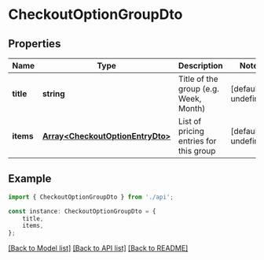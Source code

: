 # CheckoutOptionGroupDto


## Properties

Name | Type | Description | Notes
------------ | ------------- | ------------- | -------------
**title** | **string** | Title of the group (e.g. Week, Month) | [default to undefined]
**items** | [**Array&lt;CheckoutOptionEntryDto&gt;**](CheckoutOptionEntryDto.md) | List of pricing entries for this group | [default to undefined]

## Example

```typescript
import { CheckoutOptionGroupDto } from './api';

const instance: CheckoutOptionGroupDto = {
    title,
    items,
};
```

[[Back to Model list]](../README.md#documentation-for-models) [[Back to API list]](../README.md#documentation-for-api-endpoints) [[Back to README]](../README.md)
